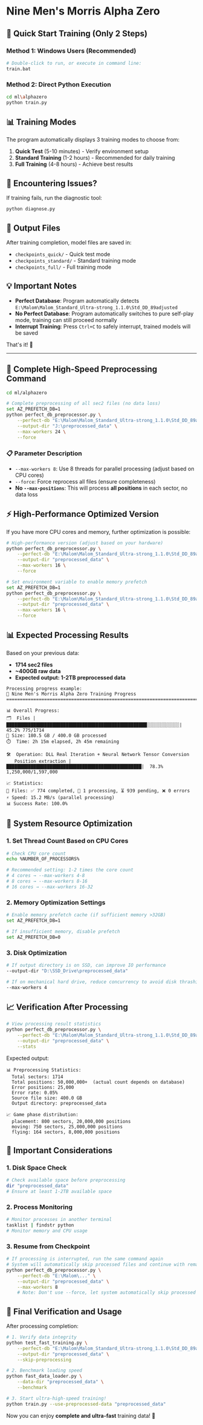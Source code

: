 # Nine Men's Morris Alpha Zero

## 🎯 Quick Start Training (Only 2 Steps)

### Method 1: Windows Users (Recommended)
```bash
# Double-click to run, or execute in command line:
train.bat
```

### Method 2: Direct Python Execution
```bash
cd ml\alphazero
python train.py
```

## 📊 Training Modes

The program automatically displays 3 training modes to choose from:

1. **Quick Test** (5-10 minutes) - Verify environment setup
2. **Standard Training** (1-2 hours) - Recommended for daily training
3. **Full Training** (4-8 hours) - Achieve best results

## 🔧 Encountering Issues?

If training fails, run the diagnostic tool:
```bash
python diagnose.py
```

## 📁 Output Files

After training completion, model files are saved in:
- `checkpoints_quick/` - Quick test mode
- `checkpoints_standard/` - Standard training mode
- `checkpoints_full/` - Full training mode

## 💡 Important Notes

- **Perfect Database**: Program automatically detects `E:\Malom\Malom_Standard_Ultra-strong_1.1.0\Std_DD_89adjusted`
- **No Perfect Database**: Program automatically switches to pure self-play mode, training can still proceed normally
- **Interrupt Training**: Press `Ctrl+C` to safely interrupt, trained models will be saved

That's it! 🚀

---

## 🚀 Complete High-Speed Preprocessing Command

```bash
cd ml/alphazero

# Complete preprocessing of all sec2 files (no data loss)
set AZ_PREFETCH_DB=1
python perfect_db_preprocessor.py \
    --perfect-db "E:\Malom\Malom_Standard_Ultra-strong_1.1.0\Std_DD_89adjusted" \
    --output-dir "J:\preprocessed_data" \
    --max-workers 24 \
    --force
```

### 📋 Parameter Description

- `--max-workers 8`: Use 8 threads for parallel processing (adjust based on CPU cores)
- `--force`: Force reprocess all files (ensure completeness)
- **No `--max-positions`**: This will process **all positions** in each sector, no data loss

## ⚡ High-Performance Optimized Version

If you have more CPU cores and memory, further optimization is possible:

```bash
# High-performance version (adjust based on your hardware)
python perfect_db_preprocessor.py \
    --perfect-db "E:\Malom\Malom_Standard_Ultra-strong_1.1.0\Std_DD_89adjusted" \
    --output-dir "preprocessed_data" \
    --max-workers 16 \
    --force

# Set environment variable to enable memory prefetch
set AZ_PREFETCH_DB=1
python perfect_db_preprocessor.py \
    --perfect-db "E:\Malom\Malom_Standard_Ultra-strong_1.1.0\Std_DD_89adjusted" \
    --output-dir "preprocessed_data" \
    --max-workers 16 \
    --force
```

## 📊 Expected Processing Results

Based on your previous data:
- **1714 sec2 files**
- **~400GB raw data**
- **Expected output: 1-2TB preprocessed data**

```
Processing progress example:
🎯 Nine Men's Morris Alpha Zero Training Progress
================================================================================

📊 Overall Progress:
🗂️  Files |████████████████████████████████████████████████████░░░░░░░░░░░░|  45.2% 775/1714
💾 Size: 180.5 GB / 400.0 GB processed
⏱️  Time: 2h 15m elapsed, 2h 45m remaining

🛠️  Operation: DLL Real Iteration + Neural Network Tensor Conversion
   Position extraction |██████████████████████████████████████████████████|  78.3% 1,250,000/1,597,000

📈 Statistics:
🎯 Files: ✅ 774 completed, 🔄 1 processing, ⏳ 939 pending, ❌ 0 errors
⚡ Speed: 15.2 MB/s (parallel processing)
📊 Success Rate: 100.0%
```

## 🔧 System Resource Optimization

### 1. Set Thread Count Based on CPU Cores

```bash
# Check CPU core count
echo %NUMBER_OF_PROCESSORS%

# Recommended setting: 1-2 times the core count
# 4 cores → --max-workers 4-8
# 8 cores → --max-workers 8-16
# 16 cores → --max-workers 16-32
```

### 2. Memory Optimization Settings

```bash
# Enable memory prefetch cache (if sufficient memory >32GB)
set AZ_PREFETCH_DB=1

# If insufficient memory, disable prefetch
set AZ_PREFETCH_DB=0
```

### 3. Disk Optimization

```bash
# If output directory is on SSD, can improve IO performance
--output-dir "D:\SSD_Drive\preprocessed_data"

# If on mechanical hard drive, reduce concurrency to avoid disk thrashing
--max-workers 4
```

## 📈 Verification After Processing

```bash
# View processing result statistics
python perfect_db_preprocessor.py \
    --perfect-db "E:\Malom\Malom_Standard_Ultra-strong_1.1.0\Std_DD_89adjusted" \
    --output-dir "preprocessed_data" \
    --stats
```

Expected output:
```
📊 Preprocessing Statistics:
  Total sectors: 1714
  Total positions: 50,000,000+  (actual count depends on database)
  Error positions: 25,000
  Error rate: 0.05%
  Source file size: 400.0 GB
  Output directory: preprocessed_data

📈 Game phase distribution:
  placement: 800 sectors, 20,000,000 positions
  moving: 750 sectors, 25,000,000 positions
  flying: 164 sectors, 8,000,000 positions
```

## 🚨 Important Considerations

### 1. Disk Space Check
```bash
# Check available space before preprocessing
dir "preprocessed_data"
# Ensure at least 1-2TB available space
```

### 2. Process Monitoring
```bash
# Monitor processes in another terminal
tasklist | findstr python
# Monitor memory and CPU usage
```

### 3. Resume from Checkpoint
```bash
# If processing is interrupted, run the same command again
# System will automatically skip processed files and continue with remaining ones
python perfect_db_preprocessor.py \
    --perfect-db "E:\Malom\..." \
    --output-dir "preprocessed_data" \
    --max-workers 8
    # Note: Don't use --force, let system automatically skip processed files
```

## 🎯 Final Verification and Usage

After processing completion:

```bash
# 1. Verify data integrity
python test_fast_training.py \
    --perfect-db "E:\Malom\Malom_Standard_Ultra-strong_1.1.0\Std_DD_89adjusted" \
    --output-dir "preprocessed_data" \
    --skip-preprocessing

# 2. Benchmark loading speed
python fast_data_loader.py \
    --data-dir "preprocessed_data" \
    --benchmark

# 3. Start ultra-high-speed training!
python train.py --use-preprocessed-data "preprocessed_data"
```

Now you can enjoy **complete and ultra-fast** training data! 🚀